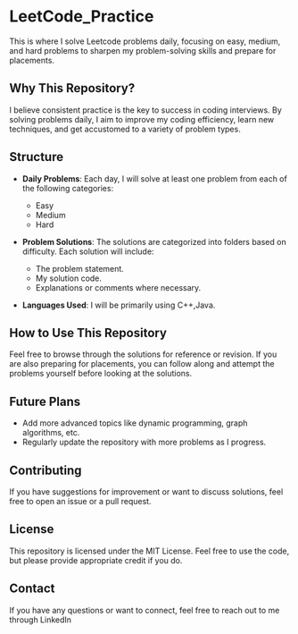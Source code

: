 # LeetCode_Practice
This is where I solve Leetcode problems daily, focusing on easy, medium, and hard problems to sharpen my problem-solving skills and prepare for placements.

## Why This Repository?
I believe consistent practice is the key to success in coding interviews. By solving problems daily, I aim to improve my coding efficiency, learn new techniques, and get accustomed to a variety of problem types.

## Structure
- **Daily Problems**: Each day, I will solve at least one problem from each of the following categories:
  - Easy
  - Medium
  - Hard

- **Problem Solutions**: The solutions are categorized into folders based on difficulty. Each solution will include:
  - The problem statement.
  - My solution code.
  - Explanations or comments where necessary.

- **Languages Used**: I will be primarily using C++,Java.

## How to Use This Repository
Feel free to browse through the solutions for reference or revision. If you are also preparing for placements, you can follow along and attempt the problems yourself before looking at the solutions.

## Future Plans
- Add more advanced topics like dynamic programming, graph algorithms, etc.
- Regularly update the repository with more problems as I progress.

## Contributing
If you have suggestions for improvement or want to discuss solutions, feel free to open an issue or a pull request.

## License
This repository is licensed under the MIT License. Feel free to use the code, but please provide appropriate credit if you do.

## Contact
If you have any questions or want to connect, feel free to reach out to me through LinkedIn
